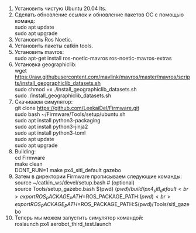 1. Установить чистую Ubuntu 20.04 lts.
2. Сделать обновление ссылок и обновление пакетов ОС с помощью команд:
  <br>sudo apt update
  <br>sudo apt upgrade
2. Установить Ros Noetic.
3. Установить пакеты catkin tools.
4. Установить mavros:
  <br>sudo apt-get install ros-noetic-mavros ros-noetic-mavros-extras
5. Установка geographiclib:
  <br>wget https://raw.githubusercontent.com/mavlink/mavros/master/mavros/scripts/install_geographiclib_datasets.sh
  <br>sudo chmod +x ./install_geographiclib_datasets.sh
  <br>sudo ./install_geographiclib_datasets.sh
6. Скачиваем симулятор:
  <br>git clone https://github.com/LeekaiDel/Firmware.git
  <br>sudo bash ~/Firmware/Tools/setup/ubuntu.sh
  <br>sudo apt install python3-packaging
  <br>sudo apt install python3-jinja2
  <br>sudo apt install python3-toml
  <br>sudo apt update
  <br>sudo apt upgrade
7. Building: 
  <br>cd Firmware
  <br>make clean
  <br>DONT_RUN=1 make px4_sitl_default gazebo
8. Затем в директории Firmware прописываем следующие команды:
  <br>source ~/catkin_ws/devel/setup.bash # (optional)
  <br>source Tools/setup_gazebo.bash $(pwd) $(pwd)/build/px4_sitl_default
  <br>export ROS_PACKAGE_PATH=$ROS_PACKAGE_PATH:$(pwd)
  <br>export ROS_PACKAGE_PATH=$ROS_PACKAGE_PATH:$(pwd)/Tools/sitl_gazebo
9. Теперь мы можем запустить симулятор командой:
  <br>roslaunch px4 aerobot_third_test.launch
